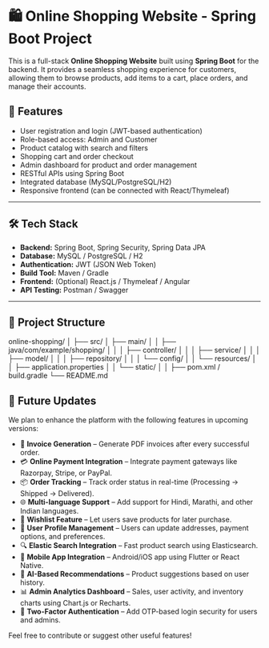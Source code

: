 # 🛍️ Online Shopping Website - Spring Boot Project

This is a full-stack **Online Shopping Website** built using **Spring Boot** for the backend. It provides a seamless shopping experience for customers, allowing them to browse products, add items to a cart, place orders, and manage their accounts.

## 🚀 Features

- User registration and login (JWT-based authentication)
- Role-based access: Admin and Customer
- Product catalog with search and filters
- Shopping cart and order checkout
- Admin dashboard for product and order management
- RESTful APIs using Spring Boot
- Integrated database (MySQL/PostgreSQL/H2)
- Responsive frontend (can be connected with React/Thymeleaf)

---

## 🛠️ Tech Stack

- **Backend:** Spring Boot, Spring Security, Spring Data JPA
- **Database:** MySQL / PostgreSQL / H2
- **Authentication:** JWT (JSON Web Token)
- **Build Tool:** Maven / Gradle
- **Frontend:** (Optional) React.js / Thymeleaf / Angular
- **API Testing:** Postman / Swagger

---

## 📁 Project Structure

online-shopping/
│
├── src/
│ ├── main/
│ │ ├── java/com/example/shopping/
│ │ │ ├── controller/
│ │ │ ├── service/
│ │ │ ├── model/
│ │ │ ├── repository/
│ │ │ └── config/
│ │ └── resources/
│ │ ├── application.properties
│ │ └── static/
│ │
├── pom.xml / build.gradle
└── README.md


## 🔮 Future Updates

We plan to enhance the platform with the following features in upcoming versions:

- 🧾 **Invoice Generation** – Generate PDF invoices after every successful order.
- 💳 **Online Payment Integration** – Integrate payment gateways like Razorpay, Stripe, or PayPal.
- 📦 **Order Tracking** – Track order status in real-time (Processing → Shipped → Delivered).
- 🌐 **Multi-language Support** – Add support for Hindi, Marathi, and other Indian languages.
- 🛒 **Wishlist Feature** – Let users save products for later purchase.
- 👥 **User Profile Management** – Users can update addresses, payment options, and preferences.
- 🔍 **Elastic Search Integration** – Fast product search using Elasticsearch.
- 📱 **Mobile App Integration** – Android/iOS app using Flutter or React Native.
- 🧠 **AI-Based Recommendations** – Product suggestions based on user history.
- 📊 **Admin Analytics Dashboard** – Sales, user activity, and inventory charts using Chart.js or Recharts.
- 🔐 **Two-Factor Authentication** – Add OTP-based login security for users and admins.

Feel free to contribute or suggest other useful features!

